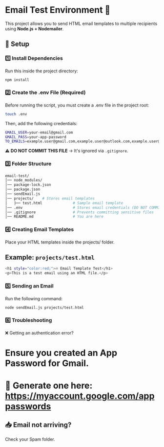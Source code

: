 # Email Test Environment 📧

This project allows you to send HTML email templates to multiple recipients using **Node.js + Nodemailer**.

## 🚀 Setup

### 1️⃣ Install Dependencies
Run this inside the project directory:

```sh
npm install
```

### 2️⃣ Create the .env File (Required)
Before running the script, you must create a .env file in the project root:

```sh
touch .env
```

Then, add the following credentials:

```sh
GMAIL_USER=your-email@gmail.com
GMAIL_PASS=your-app-password
TO_EMAILS=example.user@gmail.com,example.user@outlook.com,example.user@yahoo.com,user@example.com
```

⚠ **DO NOT COMMIT THIS FILE** → It's ignored via `.gitignore`.


### 3️⃣ Folder Structure

```sh
email-test/
│── node_modules/
│── package-lock.json
│── package.json
│── sendEmail.js
│── projects/    # Stores email templates
│   ├── test.html              # Sample email template
│── .env                       # Stores email credentials (DO NOT COMMIT)
│── .gitignore                 # Prevents committing sensitive files
│── README.md                  # You are here
```

### 4️⃣ Creating Email Templates
Place your HTML templates inside the projects/ folder.

## Example: `projects/test.html`
```sh
<h1 style="color:red;">🔥 Email Template Test</h1>
<p>This is a test email using an HTML file.</p>
```

### 5️⃣ Sending an Email
Run the following command:

```sh
node sendEmail.js projects/test.html
```

### 6️⃣ Troubleshooting
❌ Getting an authentication error?

# Ensure you created an App Password for Gmail.
# 🔗 Generate one here: https://myaccount.google.com/apppasswords

## 📥 Email not arriving?
Check your Spam folder.
